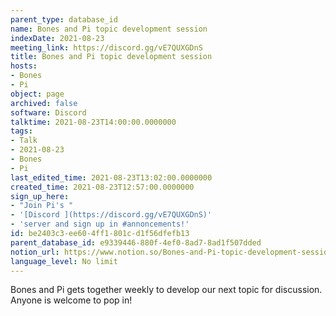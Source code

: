 ```yaml
---
parent_type: database_id
name: Bones and Pi topic development session
indexDate: 2021-08-23
meeting_link: https://discord.gg/vE7QUXGDnS
title: Bones and Pi topic development session
hosts:
- Bones
- Pi
object: page
archived: false
software: Discord
talktime: 2021-08-23T14:00:00.0000000
tags:
- Talk
- 2021-08-23
- Bones
- Pi
last_edited_time: 2021-08-23T13:02:00.0000000
created_time: 2021-08-23T12:57:00.0000000
sign_up_here:
- "Join Pi's "
- '[Discord ](https://discord.gg/vE7QUXGDnS)'
- 'server and sign up in #annoncements!'
id: be2403c3-ee60-4ff1-801c-d1f56dfefb13
parent_database_id: e9339446-880f-4ef0-8ad7-8ad1f507dded
notion_url: https://www.notion.so/Bones-and-Pi-topic-development-session-be2403c3ee604ff1801cd1f56dfefb13
language_level: No limit
---
```


Bones and Pi gets together weekly to develop our next topic for discussion.
Anyone is welcome to pop in!










